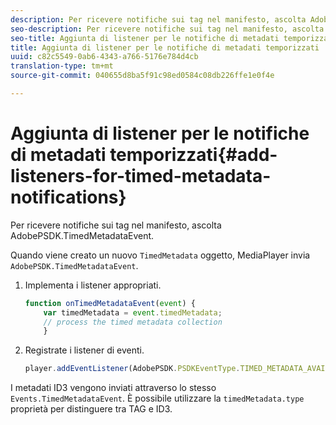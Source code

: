 ```yaml
---
description: Per ricevere notifiche sui tag nel manifesto, ascolta AdobePSDK.TimedMetadataEvent.
seo-description: Per ricevere notifiche sui tag nel manifesto, ascolta AdobePSDK.TimedMetadataEvent.
seo-title: Aggiunta di listener per le notifiche di metadati temporizzati
title: Aggiunta di listener per le notifiche di metadati temporizzati
uuid: c82c5549-0ab6-4343-a766-5176e784d4cb
translation-type: tm+mt
source-git-commit: 040655d8ba5f91c98ed0584c08db226ffe1e0f4e

---
```



# Aggiunta di listener per le notifiche di metadati temporizzati{#add-listeners-for-timed-metadata-notifications}

Per ricevere notifiche sui tag nel manifesto, ascolta AdobePSDK.TimedMetadataEvent.

Quando viene creato un nuovo `TimedMetadata` oggetto, MediaPlayer invia `AdobePSDK.TimedMetadataEvent`.

1. Implementa i listener appropriati.

   ```js
   function onTimedMetadataEvent(event) { 
       var timedMetadata = event.timedMetadata; 
       // process the timed metadata collection 
       } 
   ```

1. Registrate i listener di eventi.

   ```js
   player.addEventListener(AdobePSDK.PSDKEventType.TIMED_METADATA_AVAILABLE, onTimedMetadataEvent);
   ```

I metadati ID3 vengono inviati attraverso lo stesso `Events.TimedMetadataEvent`. È possibile utilizzare la `timedMetadata.type` proprietà per distinguere tra TAG e ID3.

